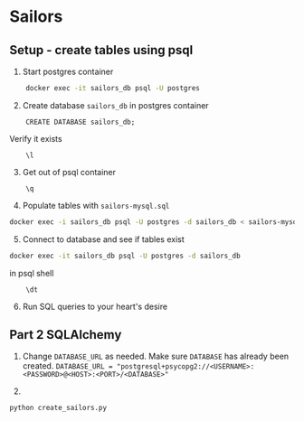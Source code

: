 # Sailors 

## Setup - create tables using psql
1. Start postgres container
```bash
    docker exec -it sailors_db psql -U postgres
``` 
2. Create database `sailors_db` in postgres container
```psql
    CREATE DATABASE sailors_db;
```
Verify it exists
```
    \l
```

3. Get out of psql container
```
    \q
```

4. Populate tables with `sailors-mysql.sql`
```bash
docker exec -i sailors_db psql -U postgres -d sailors_db < sailors-mysql.sql
```

5. Connect to database and see if tables exist
```bash
docker exec -it sailors_db psql -U postgres -d sailors_db
```
in psql shell
```
    \dt
```

6. Run SQL queries to your heart's desire 


## Part 2 SQLAlchemy
1. Change `DATABASE_URL` as needed. Make sure `DATABASE` has already been created. 
```DATABASE_URL = "postgresql+psycopg2://<USERNAME>:<PASSWORD>@<HOST>:<PORT>/<DATABASE>"```

2. 
```bash
python create_sailors.py
```
